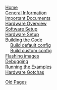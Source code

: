 [Home](Home)  
[General Information](General-Information)  
[Important Documents](Important-Documents)  
[Hardware Overview](Hardware-Overview)  
[Software Setup](Software-Setup)  
[Hardware Setup](Hardware-Setup)  
[Building the Code](Building-the-Code)  
&nbsp;&nbsp;&nbsp;&nbsp;[Build default config](Build-default-config)  
&nbsp;&nbsp;&nbsp;&nbsp;[Build custom config](Build-custom-config)  
[Flashing images](Flashing-images)  
[Debugging](Debugging)  
[Running the Examples](Running-the-examples)  
[Hardware Gotchas](Hardware-Gotchas)  

[Old Pages](Old-Pages)
